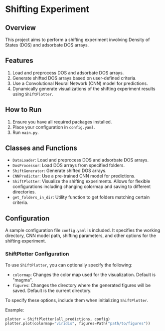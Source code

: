 
# Shifting Experiment

## Overview

This project aims to perform a shifting experiment involving Density of States (DOS) and adsorbate DOS arrays.

## Features

1. Load and preprocess DOS and adsorbate DOS arrays.
2. Generate shifted DOS arrays based on user-defined criteria.
3. Use a Convolutional Neural Network (CNN) model for predictions.
4. Dynamically generate visualizations of the shifting experiment results using `ShiftPlotter`.

## How to Run

1. Ensure you have all required packages installed.
2. Place your configuration in `config.yaml`.
3. Run `main.py`.

## Classes and Functions

- `DataLoader`: Load and preprocess DOS and adsorbate DOS arrays.
- `DosProcessor`: Load DOS arrays from specified folders.
- `ShiftGenerator`: Generate shifted DOS arrays.
- `CNNPredictor`: Use a pre-trained CNN model for predictions.
- `ShiftPlotter`: Visualize the shifting experiments. Allows for flexible configurations including changing colormap and saving to different directories.
- `get_folders_in_dir`: Utility function to get folders matching certain criteria.

## Configuration

A sample configuration file `config.yaml` is included. It specifies the working directory, CNN model path, shifting parameters, and other options for the shifting experiment.

### ShiftPlotter Configuration

To use `ShiftPlotter`, you can optionally specify the following:

- `colormap`: Changes the color map used for the visualization. Default is "magma".
- `figures`: Changes the directory where the generated figures will be saved. Default is the current directory.

To specify these options, include them when initializing `ShiftPlotter`.

Example:

```python
plotter = ShiftPlotter(all_predictions, config)
plotter.plot(colormap="viridis", figures=Path("path/to/figures"))
```
